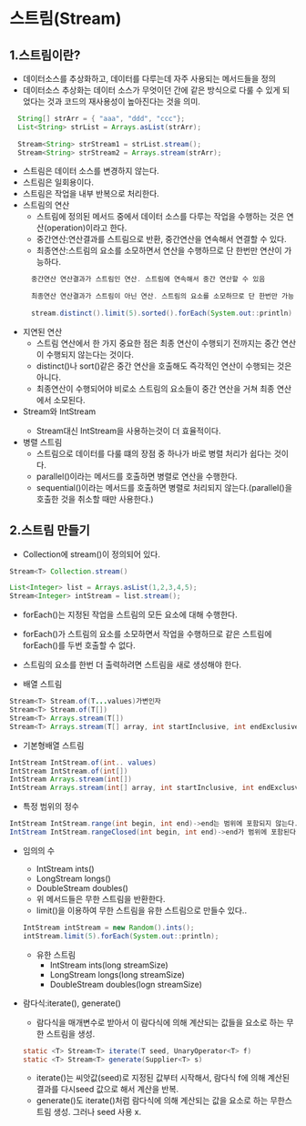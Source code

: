 # 스트림(Stream)

## 1.스트림이란?
  - 데이터소스를 추상화하고, 데이터를 다루는데 자주 사용되는 메서드들을 정의
  - 데이터소스 추상화는 데이터 소스가 무엇이던 간에 같은 방식으로 다룰 수 있게 되었다는 것과 코드의 재사용성이 높아진다는 것을 의미.
  ```java
    String[] strArr = { "aaa", "ddd", "ccc"};
    List<String> strList = Arrays.asList(strArr);
    
    Stream<String> strStream1 = strList.stream();
    Stream<String> strStream2 = Arrays.stream(strArr);
  ```
  - 스트림은 데이터 소스를 변경하지 않는다.
  - 스트림은 일회용이다.
  - 스트림은 작업을 내부 반복으로 처리한다.
  - 스트림의 연산
    - 스트림에 정의된 메서드 중에서 데이터 소스를 다루는 작업을 수행하는 것은 연산(operation)이라고 한다.
    - 중간연산:연산결과를 스트림으로 반환, 중간연산을 연속해서 연결할 수 있다.
    - 최종연산:스트림의 요소를 소모하면서 연산을  수행하므로 단 한번만 연산이 가능하다.
    ```java
      중간연산 연산결과가 스트림인 연산. 스트림에 연속해서 중간 연산할 수 있음
      
      최종연산 연산결과가 스트림이 아닌 연산. 스트림의 요소를 소모하므로 단 한번만 가능
      
      stream.distinct().limit(5).sorted().forEach(System.out::println)
    ```
  - 지연된 연산
    - 스트림 연산에서 한 가지 중요한 점은 최종 연산이 수행되기 전까지는 중간 연산이 수행되지 않는다는 것이다.
    - distinct()나 sort()같은 중간 연산을 호출해도 즉각적인 연산이 수행되는 것은 아니다.
    - 최종연산이 수행되어야 비로소 스트림의 요소들이 중간 연산을 거쳐 최종 연산에서 소모된다.
  - Stream<Integer>와 IntStream
    - Stream<Integer>대신 IntStream을 사용하는것이 더 효율적이다.
  - 병렬 스트림
    - 스트림으로 데이터를 다룰 떄의 장점 중 하나가 바로 병렬 처리가 쉽다는 것이다.
    - parallel()이라는 메서드를 호출하면 병렬로 연산을 수행한다.
    - sequential()이라는 메서드를 호출하면 병렬로 처리되지 않는다.(parallel()을 호출한 것을 취소할 때만 사용한다.)

## 2.스트림 만들기
  - Collection에 stream()이 정의되어 있다.
  ```java
  Stream<T> Collection.stream()
  
  List<Integer> list = Arrays.asList(1,2,3,4,5);
  Stream<Integer> intStream = list.stream();
  ```
  - forEach()는 지정된 작업을 스트림의 모든 요소에 대해 수행한다.
  - forEach()가 스트림의 요소를 소모하면서 작업을 수행하므로 같은 스트림에forEach()를 두번 호출할 수 없다.
  - 스트림의 요소를 한번 더 출력하려면 스트림을 새로 생성해야 한다.
  
  - 배열 스트림
  ```java
  Stream<T> Stream.of(T...values)가변인자
  Stream<T> Stream.of(T[])
  Stream<T> Arrays.stream(T[])
  Stream<T> Arrays.stream(T[] array, int startInclusive, int endExclusive)
  ```
  - 기본형배열 스트림
  ```java
  IntStream IntStream.of(int.. values)
  IntStream IntStream.of(int[])
  IntStream Arrays.stream(int[])
  IntStream Arrays.stream(int[] array, int startInclusive, int endExclusvie)
  ```
  - 특정 범위의 정수
  ```java
  IntStream IntStream.range(int begin, int end)->end는 범위에 포함되지 않는다.
  IntStream IntStream.rangeClosed(int begin, int end)->end가 범위에 포함된다.
  ```
  - 임의의 수
    - IntStream ints()
    - LongStream longs()
    - DoubleStream doubles()
    - 위 메서드들은 무한 스트림을 반환한다.
    - limit()을 이용하여 무한 스트림을 유한 스트림으로 만들수 있다..
    ```java
    IntStream intStream = new Random().ints();
    intStream.limit(5).forEach(System.out::println);
    ```
    - 유한 스트림
      - IntStream ints(long streamSize)
      - LongStream longs(long streamSize)
      - DoubleStream doubles(logn streamSize)
  
  - 람다식:iterate(), generate()
    - 람다식을 매개변수로 받아서 이 람다식에 의해 계산되는 값들을 요소로 하는 무한 스트림을 생성.
    ```java
    static <T> Stream<T> iterate(T seed, UnaryOperator<T> f)
    static <T> Stream<T> generate(Supplier<T> s)
    ```
    - iterate()는 씨앗값(seed)로 지정된 값부터 시작해서, 람다식 f에 의해 계산된 결과를 다시seed 값으로 해서 계산을 반복.
    - generate()도 iterate()처럼 람다식에 의해 계산되는 값을 요소로 하는 무한스트림 생성. 그러나 seed 사용 x.
  
  
